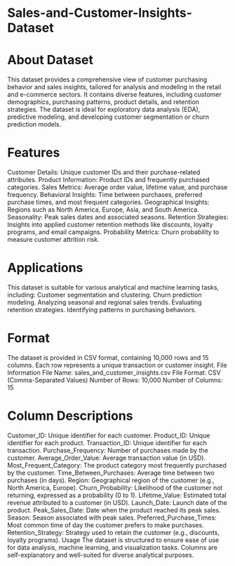 # Sales-and-Customer-Insights-Dataset
# About Dataset

This dataset provides a comprehensive view of customer purchasing behavior and sales insights, tailored for analysis and modeling in the retail and e-commerce sectors. It contains diverse features, including customer demographics, purchasing patterns, product details, and retention strategies. The dataset is ideal for exploratory data analysis (EDA), predictive modeling, and developing customer segmentation or churn prediction models.

# Features
Customer Details: Unique customer IDs and their purchase-related attributes.
Product Information: Product IDs and frequently purchased categories.
Sales Metrics: Average order value, lifetime value, and purchase frequency.
Behavioral Insights: Time between purchases, preferred purchase times, and most frequent categories.
Geographical Insights: Regions such as North America, Europe, Asia, and South America.
Seasonality: Peak sales dates and associated seasons.
Retention Strategies: Insights into applied customer retention methods like discounts, loyalty programs, and email campaigns.
Probability Metrics: Churn probability to measure customer attrition risk.
# Applications
This dataset is suitable for various analytical and machine learning tasks, including:
Customer segmentation and clustering.
Churn prediction modeling.
Analyzing seasonal and regional sales trends.
Evaluating retention strategies.
Identifying patterns in purchasing behaviors.
# Format
The dataset is provided in CSV format, containing 10,000 rows and 15 columns. Each row represents a unique transaction or customer insight.
File Information
File Name: sales_and_customer_insights.csv
File Format: CSV (Comma-Separated Values)
Number of Rows: 10,000
Number of Columns: 15
# Column Descriptions
Customer_ID: Unique identifier for each customer.
Product_ID: Unique identifier for each product.
Transaction_ID: Unique identifier for each transaction.
Purchase_Frequency: Number of purchases made by the customer.
Average_Order_Value: Average transaction value (in USD).
Most_Frequent_Category: The product category most frequently purchased by the customer.
Time_Between_Purchases: Average time between two purchases (in days).
Region: Geographical region of the customer (e.g., North America, Europe).
Churn_Probability: Likelihood of the customer not returning, expressed as a probability (0 to 1).
Lifetime_Value: Estimated total revenue attributed to a customer (in USD).
Launch_Date: Launch date of the product.
Peak_Sales_Date: Date when the product reached its peak sales.
Season: Season associated with peak sales.
Preferred_Purchase_Times: Most common time of day the customer prefers to make purchases.
Retention_Strategy: Strategy used to retain the customer (e.g., discounts, loyalty programs).
Usage
The dataset is structured to ensure ease of use for data analysis, machine learning, and visualization tasks. Columns are self-explanatory and well-suited for diverse analytical purposes.
